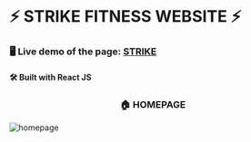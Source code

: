 # ⚡️ STRIKE FITNESS WEBSITE ⚡️

### 🖥️ Live demo of the page: [STRIKE](https://strike-ondrejvosmera.vercel.app/)

#### 🛠️ Built with React JS

<h3 align='center'>🏠 HOMEPAGE</h3>

![homepage](https://github.com/ondrejvosmera/strike/assets/94987136/ab6af339-6feb-41b3-bf23-2ce5a425a150)
